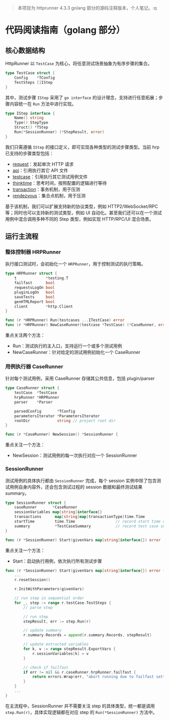 > 本项目为 httprunner 4.3.3 golang 部分的源码注释版本，个人笔记。:q

# 代码阅读指南（golang 部分）

## 核心数据结构

HttpRunner 以 `TestCase` 为核心，将任意测试场景抽象为有序步骤的集合。

```go
type TestCase struct {
	Config    *TConfig
	TestSteps []IStep
}
```

其中，测试步骤 `IStep` 采用了 `go interface` 的设计理念，支持进行任意拓展；步骤内容统一在 `Run` 方法中进行实现。

```go
type IStep interface {
	Name() string
	Type() StepType
	Struct() *TStep
	Run(*SessionRunner) (*StepResult, error)
}
```

我们只需遵循 `IStep` 的接口定义，即可实现各种类型的测试步骤类型。当前 hrp 已支持的步骤类型包括：

- [request](step_request.go)：发起单次 HTTP 请求
- [api](step_api.go)：引用执行其它 API 文件
- [testcase](step_testcase.go)：引用执行其它测试用例文件
- [thinktime](step_thinktime.go)：思考时间，按照配置的逻辑进行等待
- [transaction](step_transaction.go)：事务机制，用于压测
- [rendezvous](step_rendezvous.go)：集合点机制，用于压测

基于该机制，我们可以扩展支持新的协议类型，例如 HTTP2/WebSocket/RPC 等；同时也可以支持新的测试类型，例如 UI 自动化。甚至我们还可以在一个测试用例中混合调用多种不同的 Step 类型，例如实现 HTTP/RPC/UI 混合场景。

## 运行主流程

### 整体控制器 HRPRunner

执行接口测试时，会初始化一个 `HRPRunner`，用于控制测试的执行策略。

```go
type HRPRunner struct {
	t             *testing.T
	failfast      bool
	requestsLogOn bool
	pluginLogOn   bool
	saveTests     bool
	genHTMLReport bool
	client        *http.Client
}

func (r *HRPRunner) Run(testcases ...ITestCase) error
func (r *HRPRunner) NewCaseRunner(testcase *TestCase) (*CaseRunner, error)
```

重点关注两个方法：

- Run：测试执行的主入口，支持运行一个或多个测试用例
- NewCaseRunner：针对给定的测试用例初始化一个 CaseRunner

### 用例执行器 CaseRunner

针对每个测试用例，采用 CaseRunner 存储其公共信息，包括 plugin/parser

```go
type CaseRunner struct {
	testCase  *TestCase
	hrpRunner *HRPRunner
	parser    *Parser

	parsedConfig       *TConfig
	parametersIterator *ParametersIterator
	rootDir            string // project root dir
}

func (r *CaseRunner) NewSession() *SessionRunner {
```

重点关注一个方法：

- NewSession：测试用例的每一次执行对应一个 SessionRunner

### SessionRunner

测试用例的具体执行都由 `SessionRunner` 完成，每个 session 实例中除了包含测试用例自身内容外，还会包含测试过程的 session 数据和最终测试结果 summary。

```go
type SessionRunner struct {
	caseRunner       *CaseRunner
	sessionVariables map[string]interface{}
	transactions      map[string]map[transactionType]time.Time
	startTime         time.Time                  // record start time of the testcase
	summary           *TestCaseSummary           // record test case summary
}

func (r *SessionRunner) Start(givenVars map[string]interface{}) error
```

重点关注一个方法：

- Start：启动执行用例，依次执行所有测试步骤

```go
func (r *SessionRunner) Start(givenVars map[string]interface{}) error {
	...
	r.resetSession()

	r.InitWithParameters(givenVars)

	// run step in sequential order
	for _, step := range r.testCase.TestSteps {
		// parse step

		// run step
		stepResult, err := step.Run(r)

		// update summary
		r.summary.Records = append(r.summary.Records, stepResult)

		// update extracted variables
		for k, v := range stepResult.ExportVars {
			r.sessionVariables[k] = v
		}

		// check if failfast
		if err != nil && r.caseRunner.hrpRunner.failfast {
			return errors.Wrap(err, "abort running due to failfast setting")
		}
	}
	...
}
```

在主流程中，SessionRunner 并不需要关注 step 的具体类型，统一都是调用 `step.Run(r)`，具体实现逻辑都在对应 step 的 `Run(*SessionRunner)` 方法中。
